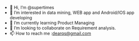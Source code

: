 - 👋 Hi, I’m @supertimes
- 👀 I’m interested in data mining, WEB app and Android/IOS app developing
- 🌱 I’m currently learning Product Managing 
- 💞️ I’m looking to collaborate on Requirement analysis.
- 📫 How to reach me :dearqs@gmail.com

<!---
supertimes/supertimes is a ✨ special ✨ repository because its `README.md` (this file) appears on your GitHub profile.
You can click the Preview link to take a look at your changes.
--->
